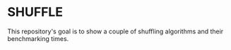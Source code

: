 # SHUFFLE
This repository's goal is to show a couple of shuffling algorithms and their benchmarking times.